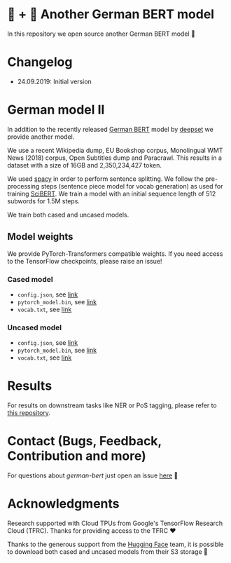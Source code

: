 # 👾 + 🥨 Another German BERT model

In this repository we open source another German BERT model 🎉

# Changelog

* 24.09.2019: Initial version

# German model II

In addition to the recently released [German BERT](https://deepset.ai/german-bert)
model by [deepset](https://deepset.ai/) we provide another model.

We use a recent Wikipedia dump, EU Bookshop corpus, Monolingual WMT News (2018) corpus,
Open Subtitles dump and Paracrawl. This results in a dataset with a size of 16GB and
2,350,234,427 token.

We used [spacy](https://spacy.io/) in order to perform sentence splitting. We follow
the pre-processing steps (sentence piece model for vocab generation) as used for
training [SciBERT](https://github.com/allenai/scibert). We train a model with an initial
sequence length of 512 subwords for 1.5M steps.

We train both cased and uncased models.

## Model weights

We provide PyTorch-Transformers compatible weights. If you need access to the TensorFlow
checkpoints, please raise an issue!

### Cased model

* `config.json`, see [link](https://schweter.eu/cloud/germabert-base-cased/config.json)
* `pytorch_model.bin`, see [link](https://schweter.eu/cloud/germabert-base-cased/pytorch_model.bin)
* `vocab.txt`, see [link](https://schweter.eu/cloud/germabert-base-cased/vocab.txt)

### Uncased model

* `config.json`, see [link](https://schweter.eu/cloud/germabert-base-uncased/config.json)
* `pytorch_model.bin`, see [link](https://schweter.eu/cloud/germabert-base-uncased/pytorch_model.bin)
* `vocab.txt`, see [link](https://schweter.eu/cloud/germabert-base-uncased/vocab.txt)

# Results

For results on downstream tasks like NER or PoS tagging, please refer to
[this repository](https://github.com/stefan-it/fine-tuned-berts-seq).

# Contact (Bugs, Feedback, Contribution and more)

For questions about *german-bert* just open an issue
[here](https://github.com/stefan-it/german-bert/issues/new) 🤗

# Acknowledgments

Research supported with Cloud TPUs from Google's TensorFlow Research Cloud (TFRC).
Thanks for providing access to the TFRC ❤️

Thanks to the generous support from the [Hugging Face](https://huggingface.co/) team,
it is possible to download both cased and uncased models from their S3 storage 🤗
